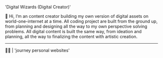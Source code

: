 'Digital Wizards (Digital Creator)'

👋 Hi, I’m an content creator building my own version of digital assets on world-one-internet at a time. All coding project are built from the ground up, from planning and designing all the way to my own perspective solving problems. All digital content is built the same way, from ideation and planning, all the way to finalizing the content with artistic creation. 

_____

🧑‍💻 | 'journey personal websites'

